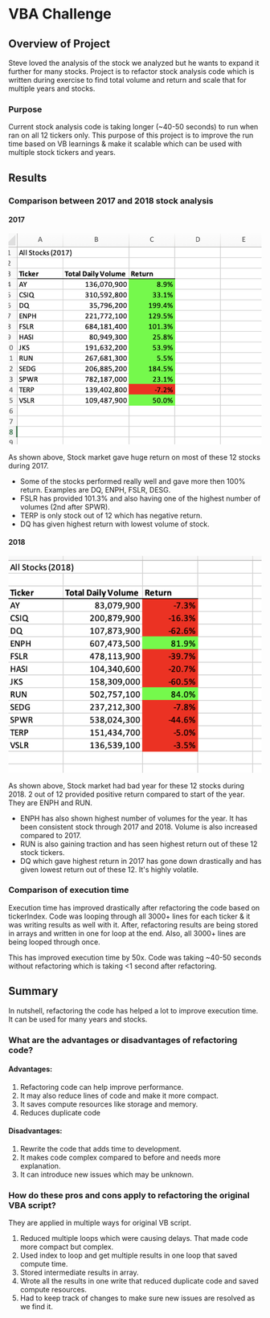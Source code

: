 # VBA Challenge
## Overview of Project

Steve loved the analysis of the stock we analyzed but he wants to expand it further for many stocks. Project is to refactor stock analysis code which is written during exercise to find total volume and return and scale that for multiple years and stocks. 

### Purpose

Current stock analysis code is taking longer (~40-50 seconds) to run when ran on all 12 tickers only. This purpose of this project is to improve the run time based on VB learnings & make it scalable which can be used with multiple stock tickers and years.  

## Results

### Comparison between 2017 and 2018 stock analysis

#### 2017

![alt text](https://github.com/hemalis/VBA_challenge/blob/main/resources/analysis_images/img1.png?raw=true)

As shown above, Stock market gave huge return on most of these 12 stocks during 2017. 

- Some of the stocks performed really well and gave more then 100% return. Examples are DQ, ENPH, FSLR, DESG. 
- FSLR has provided 101.3% and also having one of the highest number of volumes (2nd after SPWR). 
- TERP is only stock out of 12 which has negative return. 
- DQ has given highest return with lowest volume of stock. 

#### 2018

![alt text](https://github.com/hemalis/VBA_challenge/blob/main/resources/analysis_images/img2.png?raw=true)

As shown above, Stock market had bad year for these 12 stocks during 2018. 2 out of 12 provided positive return compared to start of the year. They are ENPH and RUN. 

- ENPH has also shown highest number of volumes for the year. It has been consistent stock through 2017 and 2018. Volume is also increased compared to 2017.
- RUN is also gaining traction and has seen highest return out of these 12 stock tickers. 
- DQ which gave highest return in 2017 has gone down drastically and has given lowest return out of these 12. It's highly volatile. 

### Comparison of execution time
Execution time has improved drastically after refactoring the code based on tickerIndex. Code was looping through all 3000+ lines for each ticker & it was writing results as well with it. After, refactoring results are being stored in arrays and written in one for loop at the end. Also, all 3000+ lines are being looped through once. 

This has improved execution time by 50x. Code was taking ~40-50 seconds without refactoring which is taking <1 second after refactoring. 

## Summary

In nutshell, refactoring the code has helped a lot to improve execution time. It can be used for many years and stocks. 

### What are the advantages or disadvantages of refactoring code?
#### Advantages: 
1. Refactoring code can help improve performance.
2. It may also reduce lines of code and make it more compact. 
3. It saves compute resources like storage and memory.
4. Reduces duplicate code

#### Disadvantages: 
1. Rewrite the code that adds time to development. 
2. It makes code complex compared to before and needs more explanation. 
3. It can introduce new issues which may be unknown. 

### How do these pros and cons apply to refactoring the original VBA script?
They are applied in multiple ways for original VB script. 
1. Reduced multiple loops which were causing delays. That made code more compact but complex. 
2. Used index to loop and get multiple results in one loop that saved compute time. 
3. Stored intermediate results in array. 
4. Wrote all the results in one write that reduced duplicate code and saved compute resources. 
5. Had to keep track of changes to make sure new issues are resolved as we find it.
